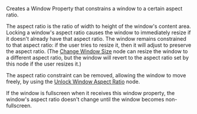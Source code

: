 Creates a Window Property that constrains a window to a certain aspect ratio.

The aspect ratio is the ratio of width to height of the window's content area. Locking a window's aspect ratio causes the window to immediately resize if it doesn't already have that aspect ratio. The window remains constrained to that aspect ratio: if the user tries to resize it, then it will adjust to preserve the aspect ratio. (The [Change Window Size](vuo-node://vuo.window.size) node can resize the window to a different aspect ratio, but the window will revert to the aspect ratio set by this node if the user resizes it.)

The aspect ratio constraint can be removed, allowing the window to move freely, by using the [Unlock Window Aspect Ratio](vuo-node://vuo.window.aspectRatio.reset) node.

If the window is fullscreen when it receives this window property, the window's aspect ratio doesn't change until the window becomes non-fullscreen. 

